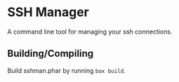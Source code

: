 # SSH Manager

A command line tool for managing your ssh connections.

## Building/Compiling

Build sshman.phar by running `box build`.